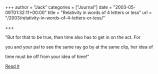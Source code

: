 +++
author = "Jack"
categories = ["Journal"]
date = "2003-05-09T01:32:11+00:00"
title = "Relativity in words of 4 letters or less"
url = "/2003/relativity-in-words-of-4-letters-or-less/"

+++

"But for that to be true, then time also has to get in on the act. For
  

  
you and your pal to see the same ray go by at the same clip, her idea of
  

  
time must be off from your idea of time!"

[Read it][1]

 [1]: http://www.muppetlabs.com/~breadbox/txt/al.html
